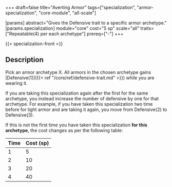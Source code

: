 +++
draft=false
title="Averting Armor"
tags=["specialization", "armor-specialization", "core-module", "all-scale"]

[params]
  abstract="Gives the Defensive trait to a specific armor archetype."
  [params.specialization]
    module="core"
    cost="5 sp"
    scale="all"
    traits=["Repeatable(4) per each archetype"]
    prereq=["-"]
+++

{{< specialization-front >}}

## Description

Pick an armor archetype X. All armors in the chosen archetype gains 
[Defensive(1)]({{< ref "/core/ref/defensive-trait.md" >}}) while you are 
wearing it.

If you are taking this specialization again after the first for the same archetype, you instead increase the number of defensive by one for that archetype. For example, if you have taken this specialization two time before for light armor and are taking it again, you move from Defensive(2) to
Defensive(3).

If this is not the first time you have taken this specialization **for this archetype**, the cost changes as per the following table:

| Time | Cost (sp) |
| ---- | --------- |
| 1    | 5         |
| 2    | 10        |
| 3    | 20        |
| 4    | 40        |

